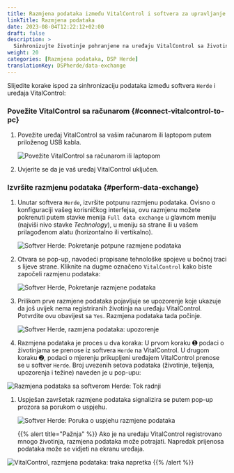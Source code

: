 ```yaml
---
title: Razmjena podataka između VitalControl i softvera za upravljanje stadom Herde
linkTitle: Razmjena podataka
date: 2023-08-04T12:22:12+02:00
draft: false
description: >
  Sinhronizujte životinje pohranjene na uređaju VitalControl sa životinjama kojima upravlja softver *Herde* i prenesite izmjerene vrijednosti zabilježene uređajem VitalControl u softver *Herde*.
weight: 20
categories: [Razmjena podataka, DSP Herde]
translationKey: DSPherde/data-exchange
---
```

Slijedite korake ispod za sinhronizaciju podataka između softvera `Herde` i uređaja VitalControl:

### Povežite VitalControl sa računarom {#connect-vitalcontrol-to-pc}

1. Povežite uređaj VitalControl sa vašim računarom ili laptopom putem priloženog USB kabla.

   ![Povežite VitalControl sa računarom ili laptopom](/images/synchronisation/connect-to-pc.svg "Povežite VitalControl sa računarom")

1. Uvjerite se da je vaš uređaj VitalControl uključen.

### Izvršite razmjenu podataka {#perform-data-exchange}

1. Unutar softvera `Herde`, izvršite potpunu razmjenu podataka. Ovisno o konfiguraciji vašeg korisničkog interfejsa, ovu razmjenu možete pokrenuti putem stavke menija `Full data exchange` u glavnom meniju (najviši nivo stavke _Technology_), u meniju sa strane ili u vašem prilagođenom alatu (horizontalno ili vertikalno).

   ![Softver Herde: Pokretanje potpune razmjene podataka](../screenshots/data-exchange.png "Herde: Pokretanje razmjene podataka")

1. Otvara se pop-up, navodeći propisane tehnološke spojeve u bočnoj traci s lijeve strane. Kliknite na dugme označeno `VitalControl` kako biste započeli razmjenu podataka:

   ![Softver Herde, Pokretanje razmjene podataka](../screenshots/start-transfer.png "Herde: Pokretanje razmjene podataka")

1. Prilikom prve razmjene podataka pojavljuje se upozorenje koje ukazuje da još uvijek nema registriranih životinja na uređaju VitalControl. Potvrdite ovu obavijest sa `Yes`. Razmjena podataka tada počinje.

   ![Softver Herde, razmjena podataka: upozorenje](../screenshots/warning.png "Razmjena podataka: upozorenje")

1. Razmjena podataka je proces u dva koraka: U prvom koraku ➊ podaci o životinjama se prenose iz softvera `Herde` na VitalControl. U drugom koraku ➋, podaci o mjerenju prikupljeni uređajem VitalControl prenose se u softver `Herde`. Broj uvezenih setova podataka (životinje, teljenja, upozorenja i težine) naveden je u pop-upu:

![Razmjena podataka sa softverom Herde: Tok radnji](../screenshots/data-transfer.png "Razmjena podataka: Tok radnji")

1. Uspješan završetak razmjene podataka signalizira se putem pop-up prozora sa porukom o uspjehu.

   ![Softver Herde: Poruka o uspjehu razmjene podataka](../screenshots/success-message.png "Herde: Poruka o uspjehu razmjene podataka")

    {{% alert title="Pažnja" %}}
Ako je na uređaju VitalControl registrovano mnogo životinja, razmjena podataka može potrajati. Napredak prijenosa podataka može se vidjeti na ekranu uređaja.

![VitalControl, razmjena podataka: traka napretka](../../vcsynchronizer/images/import-animals/data-transfer.png "VitalControl: traka napretka razmjene podataka")
    {{% /alert %}}

